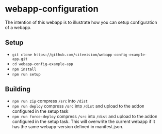 # webapp-configuration
The intention of this webapp is to illustrate how you can setup configuration of a webapp.
## Setup
* `git clone https://github.com/sitevision/webapp-config-example-app.git`
* `cd webapp-config-example-app`
* `npm install`
* `npm run setup`
## Building
* `npm run zip` compress `/src` into `/dist`
* `npm run deploy` compress `/src` into `/dist` and upload to the addon configured in the setup task
* `npm run force-deploy` compress `/src` into `/dist` and upload to the addon configured in the setup task. This will overwrite the current webapp if it has the same webapp-version defined in manifest.json.
